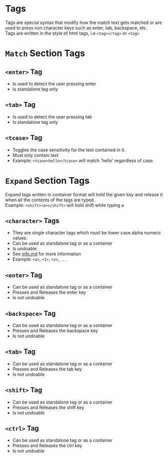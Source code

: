 # Tags
Tags are special syntax that modify how the match text gets matched or are used to press non character keys such as enter, tab, backspace, etc.  
Tags are written in the style of html tags, i.e `<tag></tag>` or `<tag>`  

# `Match` Section Tags

## `<enter>` Tag
- Is used to detect the user pressing enter
- Is standalone tag only

## `<tab>` Tag
- Is used to detect the user pressing tab
- Is standalone tag only

## `<tcase>` Tag
- Toggles the case sensitivity for the text contained in it.
- Must only contain text
- Example: `<tcase>hello</tcase>` will match 'hello' regardless of case  
  

# `Expand` Section Tags
Expand tags written in container format will hold the given key and release it when all the contents of the tags are typed.  
Example: `<shift><a></shift>` will hold shift while typing a

## `<character>` Tags
- They are single character tags which must be lower case alpha numeric values.
- Can be used as standalone tag or as a container
- Is undoable
- See [info.md](./info.md/#difference-between-a-and-a) for more information
- Example: `<a>`, `<1>`, `<z>`, `...`

## `<enter>` Tag
- Can be used as standalone tag or as a container
- Presses and Releases the enter key
- Is not undoable

## `<backspace>` Tag
- Can be used as standalone tag or as a container
- Presses and Releases the backspace key
- Is not undoable

## `<tab>` Tag
- Can be used as standalone tag or as a container
- Presses and Releases the tab key
- Is not undoable

## `<shift>` Tag
- Can be used as standalone tag or as a container
- Presses and Releases the shift key
- Is not undoable

## `<ctrl>` Tag
- Can be used as standalone tag or as a container
- Presses and Releases the ctrl key
- Is not undoable
